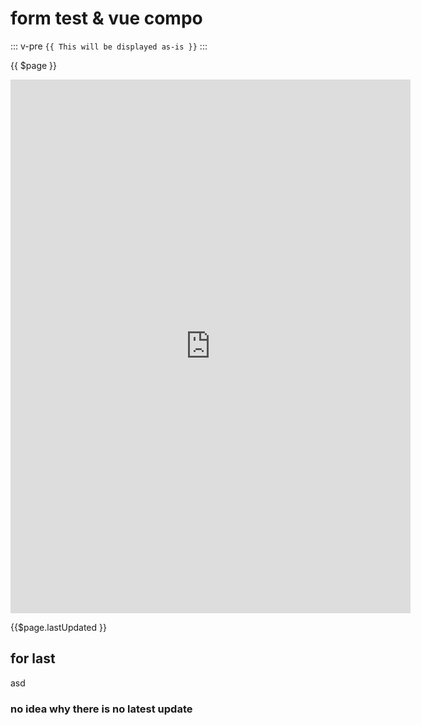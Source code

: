 
# form test & vue compo


<compo-form />

::: v-pre
`{{ This will be displayed as-is }}`
:::

{{ $page }}

<iframe src="https://docs.google.com/forms/d/e/1FAIpQLSfe6vb6tic4_ycm1cD0f_w5gIwkPvxqmMvAo7hTZZiCQo2oXw/viewform?embedded=true" width="640" height="854" frameborder="0" marginheight="0" marginwidth="0">載入中…</iframe>

{{$page.lastUpdated }}
## for last
asd

### no idea why there is no latest update